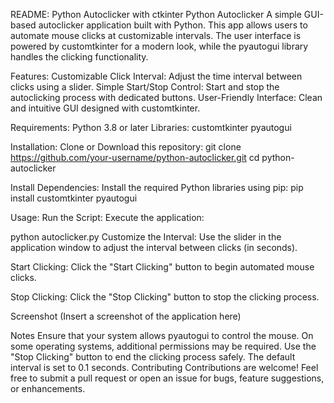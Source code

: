 README: Python Autoclicker with ctkinter
Python Autoclicker
A simple GUI-based autoclicker application built with Python. This app allows users to automate mouse clicks at customizable intervals. The user interface is powered by customtkinter for a modern look, while the pyautogui library handles the clicking functionality.

Features:
Customizable Click Interval: Adjust the time interval between clicks using a slider.
Simple Start/Stop Control: Start and stop the autoclicking process with dedicated buttons.
User-Friendly Interface: Clean and intuitive GUI designed with customtkinter.

Requirements:
Python 3.8 or later
Libraries:
customtkinter
pyautogui

Installation:
Clone or Download this repository:
git clone https://github.com/your-username/python-autoclicker.git
cd python-autoclicker


Install Dependencies: Install the required Python libraries using pip:
pip install customtkinter pyautogui

Usage:
Run the Script: Execute the application:

python autoclicker.py
Customize the Interval: Use the slider in the application window to adjust the interval between clicks (in seconds).

Start Clicking: Click the "Start Clicking" button to begin automated mouse clicks.

Stop Clicking: Click the "Stop Clicking" button to stop the clicking process.

Screenshot
(Insert a screenshot of the application here)

Notes
Ensure that your system allows pyautogui to control the mouse. On some operating systems, additional permissions may be required.
Use the "Stop Clicking" button to end the clicking process safely.
The default interval is set to 0.1 seconds.
Contributing
Contributions are welcome! Feel free to submit a pull request or open an issue for bugs, feature suggestions, or enhancements.

